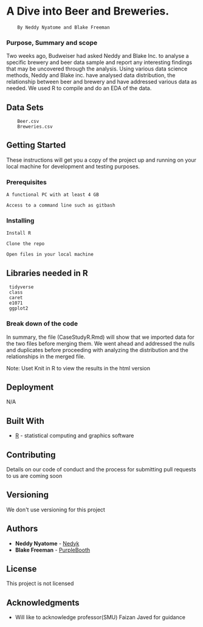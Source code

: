 
# A Dive into Beer and Breweries.

```
    By Neddy Nyatome and Blake Freeman
```

### Purpose, Summary and scope 


Two weeks ago, Budweiser had asked Neddy and Blake Inc. to analyse a specific brewery and beer data sample and report any interesting findings that may be uncovered through the analysis. Using various data science methods, Neddy and Blake inc. have analysed data distribution, the relationship between beer and brewery and have addressed various data as needed. We used R to compile and do an EDA of the data.


## Data Sets 

```
    Beer.csv
    Breweries.csv 
```

## Getting Started


These instructions will get you a copy of the project up and running on your local machine for development and testing purposes. 

### Prerequisites

```
A functional PC with at least 4 GB 
```

```
Access to a command line such as gitbash
```

### Installing


```
Install R 
```
```
Clone the repo 
```
 
```
Open files in your local machine 
```


## Libraries needed in R
   ```
    tidyverse
    class 
    caret 
    e1071
    ggplot2 
```

### Break down of the code


In summary, the file (CaseStudyR.Rmd) will show that we imported data for the two files before merging them. We went ahead and addressed the nulls and duplicates before proceeding with analyzing the distribution and the relationships in the merged file. 

Note: Uset Knit in R to view the results in the html version


## Deployment

N/A

## Built With

* [R](https://www.r-project.org/) - statistical computing and graphics software


## Contributing

 Details on our code of conduct and the process for submitting pull requests to us are coming soon 

## Versioning

We don't use versioning for this project 

## Authors

* **Neddy Nyatome** - [Nedyk](https://github.com/Nedyk)
* **Blake Freeman** - [PurpleBooth](https://github.com/BlakeF)



## License

This project is not licensed 

## Acknowledgments

* Will like to acknowledge professor(SMU) Faizan Javed for guidance



